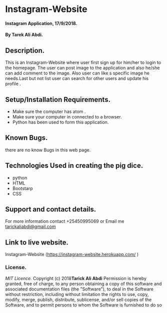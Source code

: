 # Instagram-Website

#### Instagram Application, 17/9/2018.

#### By **Tarek Ali Abdi.**

## Description.
This is an Instagram-Website where user first sign up for him/her to login to the homepage. The user can post image to the application and also he/she can add comment to the image. Also user can like s specific image he needs.Last but not list user can search for other users and update his profile .

## Setup/Installation Requirements.
* Make sure the computer has atom .
* Make sure your computer in connected to a browser.
* Python has been used to form this application.

## Known Bugs.
there are no know Bugs in this web page.

## Technologies Used in creating the pig dice.
* python
* HTML
* Bootstarp
* CSS

## Support and contact details.
For more information contact +25450995069 or Email me tarickaliabdi@gmail.com


## Link to live website.
Instagram-Website (https://instagram-website.herokuapp.com/ )


### License.
*MIT Licence.*
Copyright (c) 2018**Tarick Ali Abdi**
Permission is hereby granted, free of charge, to any person obtaining a copy of this software and
associated documentation files (the "Software"), to deal in the Software without restriction, including
without limitation the rights to use, copy, modify, merge, publish, distribute, sublicense, and/or sell
copies of the Software, and to permit persons to whom the Software is furnished to do so
